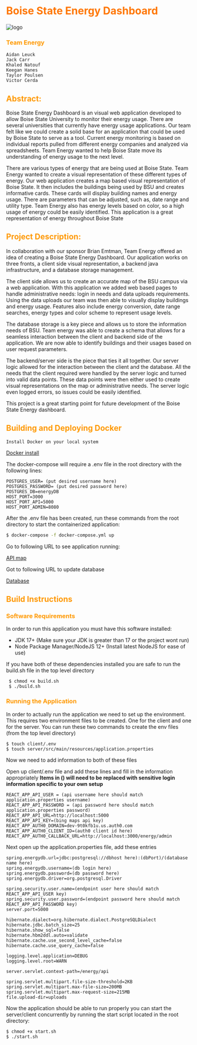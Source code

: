# <span style="color: #FF7700;font-weight: bold;"> Boise State Energy Dashboard </span>

<p>
<img src="client/src/imgs/gray-logo-scaled?raw=true" alt="logo">
</p>
    
### <span style="color: #FF9900">Team Energy</span>

```
Aidan Leuck
Jack Carr
Khaled Natouf
Keegan Hanes
Taylor Poulsen
Victor Cerda
```

## <span style="color: #FF9900">Abstract:</span>

Boise State Energy Dashboard is an visual web application developed to allow Boise State University to monitor their energy usage.  There are several universities that currently have energy usage applications.  Our team felt like we could create a solid base for an application that could be used by Boise State to serve as a tool.  Current energy monitoring is based on individual reports pulled from different energy companies and analyzed via spreadsheets. Team Energy wanted to help Boise State move its understanding of energy usage to the next level.

There are various types of energy that are being used at Boise State.  Team Energy wanted to create a visual representation of these different types of energy.  Our web application creates a map based visual representation of Boise State.  It then includes the buildings being used by BSU and creates informative cards.  These cards will display building names and energy usage.  There are parameters that can be adjusted, such as, date range and utility type.  Team Energy also has energy levels based on color, so a high usage of energy could be easily identified.  This application is a great representation of energy throughout Boise State

## <span style="color: #FF9900">Project Description:</span>
In collaboration with our sponsor Brian Emtman, Team Energy offered an idea of creating a Boise State Energy Dashboard.  Our application works on three fronts, a client side visual representation, a backend java infrastructure, and a database storage management.  

The client side allows us to create an accurate map of the BSU campus via a web application.  With this application we added web based pages to handle administrative needs:  login in needs and data uploads requirements.  Using the data uploads our team was then able to visually display buildings and energy usage.  Features also  include energy conversion, date range searches, energy types and color scheme to represent usage levels.  

The database storage is a key piece and allows us to store the information needs of BSU.  Team energy was able to create a schema that allows for a seamless interaction between the client and backend side of the application.  We are now able to identify buildings and their usages based on user request parameters.  

The backend/server side is the piece that ties it all together.  Our server logic allowed for the interaction between the client and the database.  All the needs that the client required were handled by the server logic and turned into valid data points.  These data points were then either used to create visual representations on the map or administrative needs.  The server logic even logged errors, so issues could be easily identified.  

This project is a great starting point for future development of the Boise State Energy dashboard.  


## <span style="color: #FF9900">Building and Deploying Docker</span>
    
    Install Docker on your local system
[Docker install](https://docs.docker.com/get-docker)

<p>The docker-compose will require a .env file in the root directory with the following lines:</p>

```
POSTGRES_USER= (put desired username here)
POSTGRES_PASSWORD= (put desired password here)
POSTGRES_DB=energyDB
HOST_PORT=3000
HOST_PORT_API=5000
HOST_PORT_ADMIN=8080
```
<p>After the .env file has been created, run these commands from the root directory to start the containerized application:</p>

```bash
$ docker-compose -f docker-compose.yml up
```

Go to following URL to see application running:
    
[API map](http://localhost:3000/energy)

Got to following URL to update database

[Database](http://locahost:8080/)

## <span style="color: #FF9900">Build Instructions</span>
### <span style="color: #FF9900">Software Requirements</span>

<p>
In order to run this application you must have this software installed:
</p>

- JDK 17+ (Make sure your JDK is greater than 17 or the project wont run)
- Node Package Manager/NodeJS 12+ (Install latest NodeJS for ease of use)

<p>
If you have both of these dependencies installed you are safe to run the build.sh file in the top level directory
</p>

```
 $ chmod +x build.sh 
 $ ./build.sh
 ```
### <span style="color: #FF9900">Running the Application</span>

<p>In order to actually run the application we need to set up the environment. This requires two environment files to be created. One for the client and one for the server. You can run these two commands to create the env files (from the top level directory)
</p>

```
$ touch client/.env
$ touch server/src/main/resources/application.properties
```

Now we need to add information to both of these files

Open up client/.env file and add these lines and fill in the information appropriately
**Items in () will need to be replaced with sensitive login information
specific to your own setup**

```
REACT_APP_API_USER = (api username here should match application.properties username)
REACT_APP_API_PASSWORD = (api password here should match application.properties password)
REACT_APP_API_URL=http://localhost:5000
REACT_APP_API_KEY=(bing maps api key)
REACT_APP_AUTH0_DOMAIN=dev-9t0kfb1u.us.auth0.com
REACT_APP_AUTH0_CLIENT_ID=(auth0 client id here)
REACT_APP_AUTH0_CALLBACK_URL=http://localhost:3000/energy/admin
```

Next open up the application.properties file, add these entries

```
spring.energydb.url=jdbc:postgresql://dbhost here):(dbPort)/(database name here)
spring.energydb.username=(db login here)
spring.energydb.password=(db password here)
spring.energydb.driver=org.postgresql.Driver

spring.security.user.name=(endpoint user here should match REACT_APP_API_USER key)
spring.security.user.password=(endpoint password here should match REACT_APP_API_PASSWORD key)
server.port=5000

hibernate.dialect=org.hibernate.dialect.PostgreSQLDialect
hibernate.jdbc.batch_size=25
hibernate.show_sql=false
hibernate.hbm2ddl.auto=validate
hibernate.cache.use_second_level_cache=false
hibernate.cache.use_query_cache=false

logging.level.application=DEBUG
logging.level.root=WARN

server.servlet.context-path=/energy/api

spring.servlet.multipart.file-size-threshold=2KB
spring.servlet.multipart.max-file-size=200MB
spring.servlet.multipart.max-request-size=215MB
file.upload-dir=uploads
```

Now the application should be able to run properly you can start
the server/client concurrently by running the start script located in 
the root directory:

```
$ chmod +x start.sh
$ ./start.sh
```
